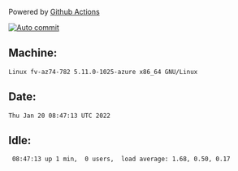 Powered by [Github Actions](https://github.com/features/actions)

[![Auto commit](https://github.com/gyfary/workstation/workflows/Auto%20commit/badge.svg)](https://github.com/gyfary/workstation/actions?query=workflow%3A%22Auto+commit%22)

## Machine:
```
Linux fv-az74-782 5.11.0-1025-azure x86_64 GNU/Linux
```
## Date:
```
Thu Jan 20 08:47:13 UTC 2022
```
## Idle:
```
 08:47:13 up 1 min,  0 users,  load average: 1.68, 0.50, 0.17
```
